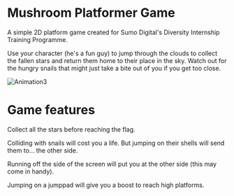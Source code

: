 # Mushroom Platformer Game

A simple 2D platform game created for Sumo Digital's Diversity Internship Training Programme. 

Use your character (he's a fun guy) to jump through the clouds to collect the fallen stars and return them home to their place in the sky. Watch out for the hungry snails that might just take a bite out of you if you get too close. 

![Animation3](https://user-images.githubusercontent.com/67464240/197212174-7c60a859-4853-4a01-af37-296b643cb0ed.gif)

# Game features
Collect all the stars before reaching the flag. 

Colliding with snails will cost you a life. But jumping on their shells will send them to... the other side.

Running off the side of the screen will put you at the other side (this may come in handy). 

Jumping on a jumppad will give you a boost to reach high platforms.


